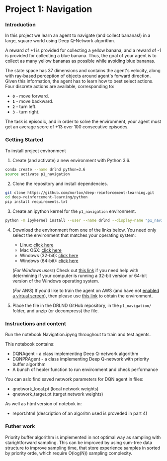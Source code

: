 # Project 1: Navigation

### Introduction

In this project we learn an agent to navigate (and collect bananas!) in a large, square world using Deep Q-Network algorithm.  

A reward of +1 is provided for collecting a yellow banana, and a reward of -1 is provided for collecting a blue banana.  Thus, the goal of your agent is to collect as many yellow bananas as possible while avoiding blue bananas.  

The state space has 37 dimensions and contains the agent's velocity, along with ray-based perception of objects around agent's forward direction.  Given this information, the agent has to learn how to best select actions.  Four discrete actions are available, corresponding to:
- **`0`** - move forward.
- **`1`** - move backward.
- **`2`** - turn left.
- **`3`** - turn right.

The task is episodic, and in order to solve the environment, your agent must get an average score of +13 over 100 consecutive episodes.

### Getting Started

To install project environment



1. Create (and activate) a new environment with Python 3.6.
 
```bash
conda create --name drlnd python=3.6
source activate p1_navigation
```
    
2. Clone the repository and install dependencies.
```bash
git clone https://github.com/morlov/deep-reinforcement-learning.git
cd deep-reinforcement-learning/python
pip install requirements.txt
```

3. Create an ipython kernel for the `p1_navigation` environment.  
```bash
python -m ipykernel install --user --name drlnd --display-name "p1_navigation"
````

4. Download the environment from one of the links below.  You need only select the environment that matches your operating system:
    - Linux: [click here](https://s3-us-west-1.amazonaws.com/udacity-drlnd/P1/Banana/Banana_Linux.zip)
    - Mac OSX: [click here](https://s3-us-west-1.amazonaws.com/udacity-drlnd/P1/Banana/Banana.app.zip)
    - Windows (32-bit): [click here](https://s3-us-west-1.amazonaws.com/udacity-drlnd/P1/Banana/Banana_Windows_x86.zip)
    - Windows (64-bit): [click here](https://s3-us-west-1.amazonaws.com/udacity-drlnd/P1/Banana/Banana_Windows_x86_64.zip)
    
    (_For Windows users_) Check out [this link](https://support.microsoft.com/en-us/help/827218/how-to-determine-whether-a-computer-is-running-a-32-bit-version-or-64) if you need help with determining if your computer is running a 32-bit version or 64-bit version of the Windows operating system.

    (_For AWS_) If you'd like to train the agent on AWS (and have not [enabled a virtual screen](https://github.com/Unity-Technologies/ml-agents/blob/master/docs/Training-on-Amazon-Web-Service.md)), then please use [this link](https://s3-us-west-1.amazonaws.com/udacity-drlnd/P1/Banana/Banana_Linux_NoVis.zip) to obtain the environment.

5. Place the file in the DRLND GitHub repository, in the `p1_navigation/` folder, and unzip (or decompress) the file. 

### Instructions and content

Run the notebook Navigation.ipyng throughout to train and test agents. 

This notebook contains:
- DQNAgent - a class implementing Deep Q-network algorithm
- DQNPRAgent - a class implementing Deep Q-network with priority buffer algorithm
- A bunch of hepler function to run environment and check performance

You can aslo find saved network parameters for DQN agent in files:
- qnetwork_local.pt (local network weights)
- qnetwork_target.pt (target network weights)
      
As well as html version of notebok in:
- report.html (description of an algoritm used is proveded in part 4)

### Futher work
Priority buffer algorithm is implemented in not optimal way as sampling with starightforward sampling. This can be improved by using sum-tree data structure to improve sampling time, that store experience samples in sorted by priority orde, which require O(log(N)) sampling complexity.

